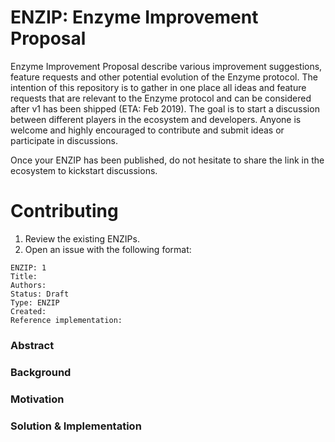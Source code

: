 # ENZIP: Enzyme Improvement Proposal

Enzyme Improvement Proposal describe various improvement suggestions, feature requests and other potential evolution of the Enzyme protocol. The intention of this repository is to gather in one place all ideas and feature requests that are relevant to the Enzyme protocol and can be considered after v1 has been shipped (ETA: Feb 2019). The goal is to start a discussion between different players in the ecosystem and developers. Anyone is welcome and highly encouraged to contribute and submit ideas or participate in discussions. 

Once your ENZIP has been published, do not hesitate to share the link in the ecosystem to kickstart discussions. 


# Contributing

1. Review the existing ENZIPs. 
2. Open an issue with the following format: 

```
ENZIP: 1
Title: 
Authors: 
Status: Draft
Type: ENZIP
Created: 
Reference implementation: 
```

### Abstract


### Background


### Motivation


### Solution & Implementation


